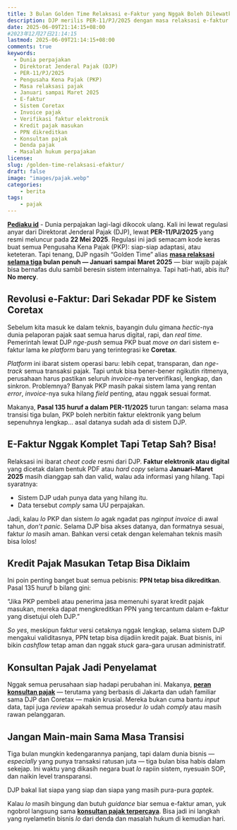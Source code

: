 ```yaml
---
title: 3 Bulan Golden Time Relaksasi e-Faktur yang Nggak Boleh Dilewatkan!
description: DJP merilis PER-11/PJ/2025 dengan masa relaksasi e-faktur hingga Maret 2025. Pahami revolusi Coretax dan bagaimana PKP bisa beradaptasi agar terhindar dari sanksi.
date: 2025-06-09T21:14:15+08:00 
#2023年12月27日21:14:15
lastmod: 2025-06-09T21:14:15+08:00 
comments: true
keywords:
  - Dunia perpajakan
  - Direktorat Jenderal Pajak (DJP)
  - PER-11/PJ/2025
  - Pengusaha Kena Pajak (PKP)
  - Masa relaksasi pajak
  - Januari sampai Maret 2025
  - E-faktur
  - Sistem Coretax
  - Invoice pajak
  - Verifikasi faktur elektronik
  - Kredit pajak masukan
  - PPN dikreditkan
  - Konsultan pajak
  - Denda pajak
  - Masalah hukum perpajakan 
license: 
slug: /golden-time-relaksasi-efaktur/
draft: false
image: "images/pajak.webp"
categories: 
    - berita
tags: 
    - pajak
---
```

**[Pediaku id](/)** - Dunia perpajakan lagi-lagi dikocok ulang. Kali ini lewat regulasi anyar dari Direktorat Jenderal Pajak (DJP), lewat **PER-11/PJ/2025** yang resmi meluncur pada **22 Mei 2025**. Regulasi ini jadi semacam kode keras buat semua Pengusaha Kena Pajak (PKP): siap-siap adaptasi, atau keteteran. Tapi tenang, DJP ngasih “Golden Time” alias **[masa relaksasi selama tiga](/golden-time-relaksasi-efaktur/) bulan penuh — Januari sampai Maret 2025** — biar wajib pajak bisa bernafas dulu sambil beresin sistem internalnya. Tapi hati-hati, abis itu? **No mercy**.


## Revolusi e-Faktur: Dari Sekadar PDF ke Sistem Coretax

Sebelum kita masuk ke dalam teknis, bayangin dulu gimana *hectic*-nya dunia pelaporan pajak saat semua harus digital, rapi, dan *real time*. Pemerintah lewat DJP *nge-push* semua PKP buat *move on* dari sistem e-faktur lama ke *platform* baru yang terintegrasi ke **Coretax**.

*Platform* ini ibarat sistem operasi baru: lebih cepat, transparan, dan *nge-track* semua transaksi pajak. Tapi untuk bisa bener-bener ngikutin ritmenya, perusahaan harus pastikan seluruh *invoice*-nya terverifikasi, lengkap, dan sinkron. Problemnya? Banyak PKP masih pakai sistem lama yang rentan *error*, *invoice*-nya suka hilang *field* penting, atau nggak sesuai format.

Makanya, **Pasal 135 huruf a dalam PER-11/2025** turun tangan: selama masa transisi tiga bulan, PKP boleh nerbitin faktur elektronik yang belum sepenuhnya lengkap... asal datanya sudah ada di sistem DJP.


## E-Faktur Nggak Komplet Tapi Tetap Sah? Bisa!

Relaksasi ini ibarat *cheat code* resmi dari DJP. **Faktur elektronik atau digital** yang dicetak dalam bentuk PDF atau *hard copy* selama **Januari–Maret 2025** masih dianggap sah dan valid, walau ada informasi yang hilang. Tapi syaratnya:

* Sistem DJP udah punya data yang hilang itu.
* Data tersebut *comply* sama UU perpajakan.

Jadi, kalau *lo* PKP dan sistem *lo* agak ngadat pas *nginput invoice* di awal tahun, *don’t panic*. Selama DJP bisa akses datanya, dan formatnya sesuai, faktur *lo* masih aman. Bahkan versi cetak dengan kelemahan teknis masih bisa lolos!


## Kredit Pajak Masukan Tetap Bisa Diklaim

Ini poin penting banget buat semua pebisnis: **PPN tetap bisa dikreditkan**. Pasal 135 huruf b bilang gini:

“Jika PKP pembeli atau penerima jasa memenuhi syarat kredit pajak masukan, mereka dapat mengkreditkan PPN yang tercantum dalam e-faktur yang disetujui oleh DJP.”

*So yes*, meskipun faktur versi cetaknya nggak lengkap, selama sistem DJP mengakui validitasnya, PPN tetap bisa dijadiin kredit pajak. Buat bisnis, ini bikin *cashflow* tetap aman dan nggak *stuck* gara-gara urusan administratif.


## Konsultan Pajak Jadi Penyelamat

Nggak semua perusahaan siap hadapi perubahan ini. Makanya, **[peran konsultan pajak](https://konsultanpajak.or.id/)** — terutama yang berbasis di Jakarta dan udah familiar sama DJP dan Coretax — makin krusial. Mereka bukan cuma bantu *input* data, tapi juga *review* apakah semua prosedur *lo* udah *comply* atau masih rawan pelanggaran.


## Jangan Main-main Sama Masa Transisi

Tiga bulan mungkin kedengarannya panjang, tapi dalam dunia bisnis — *especially* yang punya transaksi ratusan juta — tiga bulan bisa habis dalam sekejap. Ini waktu yang dikasih negara buat *lo* rapiin sistem, nyesuain SOP, dan naikin level transparansi.

DJP bakal liat siapa yang siap dan siapa yang masih pura-pura *gaptek*.

Kalau *lo* masih bingung dan butuh *guidance* biar semua e-faktur aman, yuk ngobrol langsung sama **[konsultan pajak terpercaya](https://konsultanpajak.or.id/konsultan-pajak-indonesia/)**. Bisa jadi ini langkah yang nyelametin bisnis *lo* dari denda dan masalah hukum di kemudian hari.